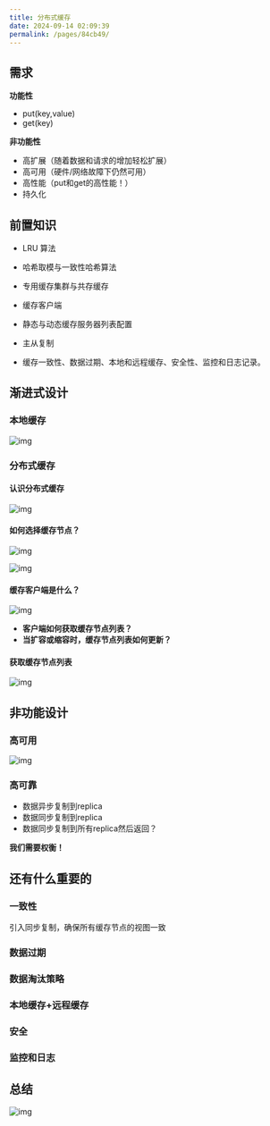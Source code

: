 ```yaml
---
title: 分布式缓存
date: 2024-09-14 02:09:39
permalink: /pages/84cb49/
---
```


## 需求

**功能性**

- put(key,value)
- get(key)

**非功能性**

- 高扩展（随着数据和请求的增加轻松扩展）
- 高可用（硬件/网络故障下仍然可用）
- 高性能（put和get的高性能！）
- 持久化

## 前置知识

* LRU 算法
* 哈希取模与一致性哈希算法

* 专用缓存集群与共存缓存

* 缓存客户端

* 静态与动态缓存服务器列表配置

* 主从复制

* 缓存一致性、数据过期、本地和远程缓存、安全性、监控和日志记录。

## 渐进式设计

### 本地缓存

![img](https://echo798.oss-cn-shenzhen.aliyuncs.com/img/202409141638080.png)

### 分布式缓存

#### 认识分布式缓存

![img](https://echo798.oss-cn-shenzhen.aliyuncs.com/img/202409141638315.png)

####  如何选择缓存节点？

![img](https://echo798.oss-cn-shenzhen.aliyuncs.com/img/202409141638161.png)

![img](https://echo798.oss-cn-shenzhen.aliyuncs.com/img/202409141638615.png)

#### 缓存客户端是什么？

![img](https://echo798.oss-cn-shenzhen.aliyuncs.com/img/202409141638791.png)

- **客户端如何获取缓存节点列表？**
- **当扩容或缩容时，缓存节点列表如何更新？**

#### 获取缓存节点列表

![img](https://echo798.oss-cn-shenzhen.aliyuncs.com/img/202409141638963.png)

## 非功能设计

### 高可用

![img](https://echo798.oss-cn-shenzhen.aliyuncs.com/img/202409141638999.png)

### 高可靠

- 数据异步复制到replica
- 数据同步复制到replica
- 数据同步复制到所有replica然后返回？

**我们需要权衡！**

## 还有什么重要的

### 一致性

引入同步复制，确保所有缓存节点的视图一致

### 数据过期

### 数据淘汰策略

### 本地缓存+远程缓存

### 安全

### 监控和日志

## 总结

![img](https://echo798.oss-cn-shenzhen.aliyuncs.com/img/202409141638162.png)
